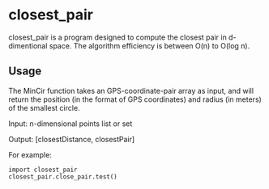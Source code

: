 # closest_pair
closest_pair is a program designed to compute the closest pair in d-dimentional space. The algorithm efficiency is between O(n) to O(log n).

Usage
-----
The MinCir function takes an GPS-coordinate-pair array as input, and will return the position (in the format of GPS coordinates) and radius (in meters) of the smallest circle.

Input: n-dimensional points list or set

Output: [closestDistance, closestPair]

For example:
```
import closest_pair
closest_pair.close_pair.test()
```
